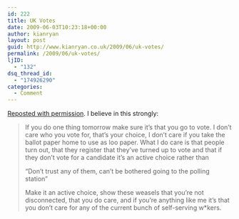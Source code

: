 ```yaml
---
id: 222
title: UK Votes
date: 2009-06-03T10:23:18+00:00
author: kianryan
layout: post
guid: http://www.kianryan.co.uk/2009/06/uk-votes/
permalink: /2009/06/uk-votes/
ljID:
  - "132"
dsq_thread_id:
  - "174926290"
categories:
  - Comment
---
```

[Reposted with permission](http://korenwolf.livejournal.com/678491.html). I believe in this strongly:

> If you do one thing tomorrow make sure it’s that you go to vote. I don’t care who you vote for, that’s your choice, I don’t care if you take the ballot paper home to use as loo paper. What I do care is that people turn out, that they register that they’ve turned up to vote and that if they don’t vote for a candidate it’s an active choice rather than
> 
> “Don’t trust any of them, can’t be bothered going to the polling station”
> 
> Make it an active choice, show these weasels that you’re not disconnected, that you do care, and if you’re anything like me it’s that you don’t care for any of the current bunch of self-serving w*kers.